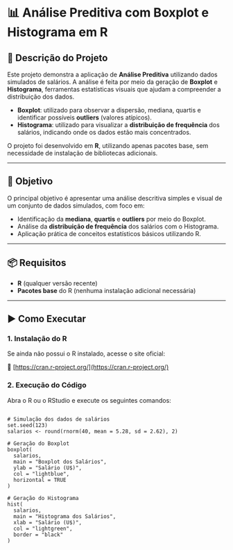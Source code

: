 # 📊 Análise Preditiva com Boxplot e Histograma em R

## 📌 Descrição do Projeto

Este projeto demonstra a aplicação de **Análise Preditiva** utilizando dados simulados de salários. A análise é feita por meio da geração de **Boxplot** e **Histograma**, ferramentas estatísticas visuais que ajudam a compreender a distribuição dos dados.

- **Boxplot**: utilizado para observar a dispersão, mediana, quartis e identificar possíveis **outliers** (valores atípicos).
- **Histograma**: utilizado para visualizar a **distribuição de frequência** dos salários, indicando onde os dados estão mais concentrados.

O projeto foi desenvolvido em **R**, utilizando apenas pacotes base, sem necessidade de instalação de bibliotecas adicionais.

---

## 🎯 Objetivo

O principal objetivo é apresentar uma análise descritiva simples e visual de um conjunto de dados simulados, com foco em:

- Identificação da **mediana**, **quartis** e **outliers** por meio do Boxplot.
- Análise da **distribuição de frequência** dos salários com o Histograma.
- Aplicação prática de conceitos estatísticos básicos utilizando R.

---

## 📦 Requisitos

- **R** (qualquer versão recente)
- **Pacotes base** do R (nenhuma instalação adicional necessária)

---

## ▶️ Como Executar

### 1. Instalação do R

Se ainda não possui o R instalado, acesse o site oficial:

🔗 [https://cran.r-project.org/](https://cran.r-project.org/)

### 2. Execução do Código

Abra o R ou o RStudio e execute os seguintes comandos:

```

# Simulação dos dados de salários
set.seed(123)
salarios <- round(rnorm(40, mean = 5.28, sd = 2.62), 2)

# Geração do Boxplot
boxplot(
  salarios,
  main = "Boxplot dos Salários",
  ylab = "Salário (U$)",
  col = "lightblue",
  horizontal = TRUE
)

# Geração do Histograma
hist(
  salarios,
  main = "Histograma dos Salários",
  xlab = "Salário (U$)",
  col = "lightgreen",
  border = "black"
)


